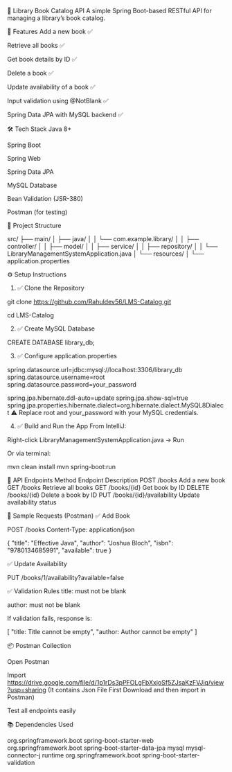 📘 Library Book Catalog API
A simple Spring Boot-based RESTful API for managing a library’s book catalog.

🔧 Features
Add a new book ✅

Retrieve all books ✅

Get book details by ID ✅

Delete a book ✅

Update availability of a book ✅

Input validation using @NotBlank ✅

Spring Data JPA with MySQL backend ✅

🛠️ Tech Stack
Java 8+

Spring Boot

Spring Web

Spring Data JPA

MySQL Database

Bean Validation (JSR-380)

Postman (for testing)

📁 Project Structure


src/
├── main/
│   ├── java/
│   │   └── com.example.library/
│   │       ├── controller/
│   │       ├── model/
│   │       ├── service/
│   │       ├── repository/
│   │       └── LibraryManagementSystemApplication.java
│   └── resources/
│       └── application.properties


⚙️ Setup Instructions
1. ✅ Clone the Repository

git clone  https://github.com/Rahuldev56/LMS-Catalog.git

cd LMS-Catalog

2. ✅ Create MySQL Database


CREATE DATABASE library_db;


3. ✅ Configure application.properties

spring.datasource.url=jdbc:mysql://localhost:3306/library_db
spring.datasource.username=root
spring.datasource.password=your_password

spring.jpa.hibernate.ddl-auto=update
spring.jpa.show-sql=true
spring.jpa.properties.hibernate.dialect=org.hibernate.dialect.MySQL8Dialect
⚠️ Replace root and your_password with your MySQL credentials.

4. ✅ Build and Run the App
From IntelliJ:

Right-click LibraryManagementSystemApplication.java → Run

Or via terminal:

mvn clean install
mvn spring-boot:run

🔄 API Endpoints
Method	Endpoint	Description
POST	/books	Add a new book
GET	/books	Retrieve all books
GET	/books/{id}	Get book by ID
DELETE	/books/{id}	Delete a book by ID
PUT	/books/{id}/availability	Update availability status

📮 Sample Requests (Postman)
✅ Add Book

POST /books
Content-Type: application/json

{
  "title": "Effective Java",
  "author": "Joshua Bloch",
  "isbn": "9780134685991",
  "available": true
}

✅ Update Availability

PUT /books/1/availability?available=false

✅ Validation Rules
title: must not be blank

author: must not be blank

If validation fails, response is:

[
  "title: Title cannot be empty",
  "author: Author cannot be empty"
]

📦 Postman Collection


Open Postman

Import https://drive.google.com/file/d/1p1rDs3pPFOLgFbXxjoSf5ZJsaKzFVJiq/view?usp=sharing (It contains Json File First Download and then import in Postman)

Test all endpoints easily

📚 Dependencies Used

<dependencies>
    <dependency>
        <groupId>org.springframework.boot</groupId>
        <artifactId>spring-boot-starter-web</artifactId>
    </dependency>
    <dependency>
        <groupId>org.springframework.boot</groupId>
        <artifactId>spring-boot-starter-data-jpa</artifactId>
    </dependency>
    <dependency>
        <groupId>mysql</groupId>
        <artifactId>mysql-connector-j</artifactId>
        <scope>runtime</scope>
    </dependency>
    <dependency>
        <groupId>org.springframework.boot</groupId>
        <artifactId>spring-boot-starter-validation</artifactId>
    </dependency>
</dependencies>
